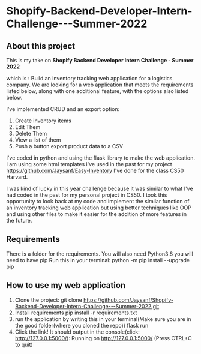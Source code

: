 # Shopify-Backend-Developer-Intern-Challenge---Summer-2022
## About this project
This is my take on **Shopify Backend Developer Intern 
Challenge - Summer 2022** 

which is : Build an inventory tracking web application 
for a logistics company. We are looking for a web application that meets the requirements
listed below, along with one additional feature, with the options also listed below. 
 
I've implemented CRUD and an export option:
1. Create inventory items
2. Edit Them
3. Delete Them
4. View a list of them
5. Push a button export product data to a CSV

I've coded in python and using the flask library to make the web application.
I am using some html templates i've used in the past for my project 
https://github.com/Jaysanf/Easy-Inventory I've done for the class CS50 Harvard.

I was kind of lucky in this year challenge because it was similar to what I've had
coded in the past for my personal project in CS50. I took this opportunity to look back 
at my code and implement the similar function of an inventory tracking web application but
using better techniques like OOP and using other files to make it easier for the addition of 
more features in the future. 
## Requirements
There is a folder for the requirements. You will also need Python3.8
you will need to have pip
Run this in your terminal:
    python -m pip install --upgrade pip

## How to use my web application
1. Clone the project:
    git clone https://github.com/Jaysanf/Shopify-Backend-Developer-Intern-Challenge---Summer-2022.git
2. Install requirements
    pip install -r requirements.txt
3. run the application by writing this in your terminal(Make sure you are in the good folder(where you cloned the repo))
    flask run
4. Click the link! It should output in the console(click: http://127.0.0.1:5000/):
    Running on http://127.0.0.1:5000/ (Press CTRL+C to quit)